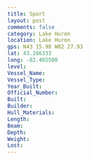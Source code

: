 ```yaml
---
title: Sport
layout: post
comments: false
category: Lake Huron
location: Lake Huron 
gps: N43 15.98 W82 27.93
lat: 43.266333
long: -82.465500
level:
Vessel_Name:
Vessel_Type:
Year_Built:
Official_Number:
Built:
Builder:
Hull_Materials:
Length:
Beam:
Depth:
Weight:
Lost:
---
```

